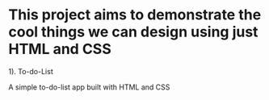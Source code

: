 # This project aims to demonstrate the cool things we can design using just HTML and CSS

1). To-do-List

A simple to-do-list app built with HTML and CSS


